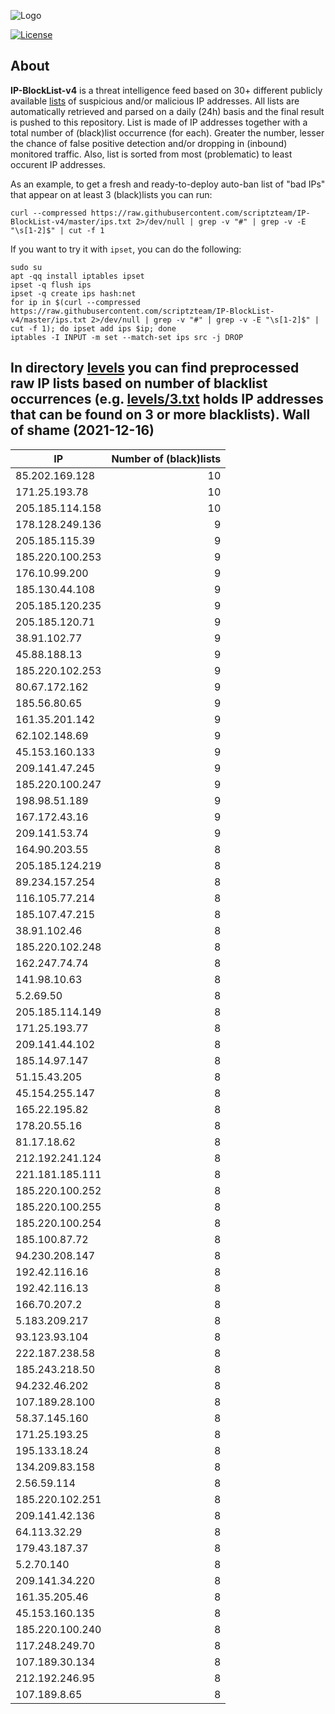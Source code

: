 ![Logo](https://i.imgur.com/PyKLAe7.png)

[![License](https://img.shields.io/badge/license-The_Unlicense-red.svg)](https://unlicense.org/)

About
----

**IP-BlockList-v4** is a threat intelligence feed based on 30+ different publicly available [lists](https://github.com/stamparm/maltrail) of suspicious and/or malicious IP addresses. All lists are automatically retrieved and parsed on a daily (24h) basis and the final result is pushed to this repository. List is made of IP addresses together with a total number of (black)list occurrence (for each). Greater the number, lesser the chance of false positive detection and/or dropping in (inbound) monitored traffic. Also, list is sorted from most (problematic) to least occurent IP addresses.

As an example, to get a fresh and ready-to-deploy auto-ban list of "bad IPs" that appear on at least 3 (black)lists you can run:

```
curl --compressed https://raw.githubusercontent.com/scriptzteam/IP-BlockList-v4/master/ips.txt 2>/dev/null | grep -v "#" | grep -v -E "\s[1-2]$" | cut -f 1
```

If you want to try it with `ipset`, you can do the following:

```
sudo su
apt -qq install iptables ipset
ipset -q flush ips
ipset -q create ips hash:net
for ip in $(curl --compressed https://raw.githubusercontent.com/scriptzteam/IP-BlockList-v4/master/ips.txt 2>/dev/null | grep -v "#" | grep -v -E "\s[1-2]$" | cut -f 1); do ipset add ips $ip; done
iptables -I INPUT -m set --match-set ips src -j DROP
```

In directory [levels](levels) you can find preprocessed raw IP lists based on number of blacklist occurrences (e.g. [levels/3.txt](levels/3.txt) holds IP addresses that can be found on 3 or more blacklists).
Wall of shame (2021-12-16)
----

|IP|Number of (black)lists|
|---|--:|
85.202.169.128|10
171.25.193.78|10
205.185.114.158|10
178.128.249.136|9
205.185.115.39|9
185.220.100.253|9
176.10.99.200|9
185.130.44.108|9
205.185.120.235|9
205.185.120.71|9
38.91.102.77|9
45.88.188.13|9
185.220.102.253|9
80.67.172.162|9
185.56.80.65|9
161.35.201.142|9
62.102.148.69|9
45.153.160.133|9
209.141.47.245|9
185.220.100.247|9
198.98.51.189|9
167.172.43.16|9
209.141.53.74|9
164.90.203.55|8
205.185.124.219|8
89.234.157.254|8
116.105.77.214|8
185.107.47.215|8
38.91.102.46|8
185.220.102.248|8
162.247.74.74|8
141.98.10.63|8
5.2.69.50|8
205.185.114.149|8
171.25.193.77|8
209.141.44.102|8
185.14.97.147|8
51.15.43.205|8
45.154.255.147|8
165.22.195.82|8
178.20.55.16|8
81.17.18.62|8
212.192.241.124|8
221.181.185.111|8
185.220.100.252|8
185.220.100.255|8
185.220.100.254|8
185.100.87.72|8
94.230.208.147|8
192.42.116.16|8
192.42.116.13|8
166.70.207.2|8
5.183.209.217|8
93.123.93.104|8
222.187.238.58|8
185.243.218.50|8
94.232.46.202|8
107.189.28.100|8
58.37.145.160|8
171.25.193.25|8
195.133.18.24|8
134.209.83.158|8
2.56.59.114|8
185.220.102.251|8
209.141.42.136|8
64.113.32.29|8
179.43.187.37|8
5.2.70.140|8
209.141.34.220|8
161.35.205.46|8
45.153.160.135|8
185.220.100.240|8
117.248.249.70|8
107.189.30.134|8
212.192.246.95|8
107.189.8.65|8
